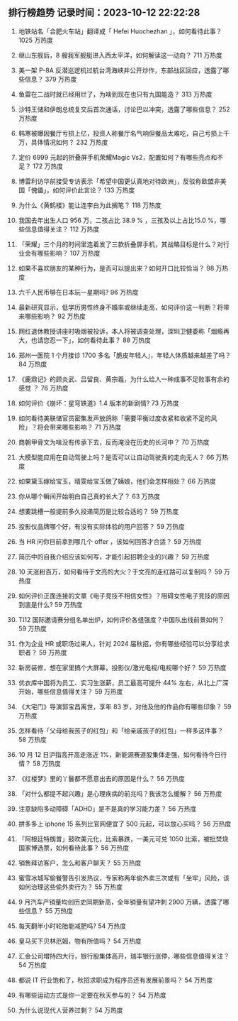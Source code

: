 
## 排行榜趋势 记录时间：2023-10-12 22:22:28
  
  1. 地铁站名「合肥火车站」翻译成「 Hefei Huochezhan 」，如何看待此事？ 1025 万热度
    
  2. 继山东舰后，8 艘我军舰艇进入西太平洋，如何解读这一动向？ 711 万热度
    
  3. 美一架 P-8A 反潜巡逻机过航台湾海峡并公开炒作，东部战区回应，透露了哪些信息？ 379 万热度
    
  4. 鱼雷在二战时就已经用烂了，为啥到现在也只有九国能造？ 313 万热度
    
  5. 沙特王储和伊朗总统复交后首次通话，讨论巴以冲突，透露了哪些信息？ 252 万热度
    
  6. 韩寒被曝因餐厅亏损上亿，投资人称餐厅名气响但餐品太难吃，自己亏损上千万，具体情况如何？ 232 万热度
    
  7. 定价 6999 元起的折叠屏手机荣耀Magic Vs2，配置如何？有哪些亮点和不足？ 172 万热度
    
  8. 博雷利访华前接受专访表示「希望中国更认真地对待欧洲」，反驳称欧盟非美国「傀儡」，如何评价此言论？ 133 万热度
    
  9. 为什么《黄鹤楼》能让连李白为此搁笔？ 118 万热度
    
  10. 我国去年出生人口 956 万，二孩占比 38.9 % ，三孩及以上占比15.0 %，哪些信息值得关注？ 112 万热度
    
  11. 「荣耀」三个月的时间里连着发了三款折叠屏手机，其战略目标是什么？对行业会有哪些影响？ 107 万热度
    
  12. 如果不喜欢朋友的某种行为，是否可以提出来？如何开口比较恰当？ 98 万热度
    
  13. 六千人民币够在日本玩一星期吗? 96 万热度
    
  14. 最新研究显示，低学历男性终身不婚率或继续走高，如何评价这一判断？将带来哪些影响？ 92 万热度
    
  15. 网红退休教授讲座时吸烟被投诉，本人将被调查处理，深圳卫健委称「烟瘾再大，也请您忍一下」，如何看待此事？ 88 万热度
    
  16. 郑州一医院 1 个月接诊 1700 多名「脆皮年轻人」，年轻人体质越来越差了吗？ 84 万热度
    
  17. 《鹿鼎记》的顾炎武、吕留良、黄宗羲，为什么给人一种成事不足败事有余的感觉 ？ 76 万热度
    
  18. 如何评价《崩坏：星穹铁道》1.4 版本的新剧情? 73 万热度
    
  19. 如何看待美联储官员密集发声放鸽称「需要平衡过度收紧和收紧不足的风险」？将会带来哪些影响？ 71 万热度
    
  20. 商朝甲骨文为啥没有传承下去，反而淹没在历史的长河中？ 70 万热度
    
  21. 大模型能应用在自动驾驶上吗？是否可以让自动驾驶真的走向无人？ 66 万热度
    
  22. 如果黛玉嫁给宝玉，晴雯给宝玉做了姨娘，他们会怎样相处？ 66 万热度
    
  23. 你从哪个瞬间开始明白自己真的长大了？ 63 万热度
    
  24. 想要跳槽一般提前多久投递简历是比较合适的？ 59 万热度
    
  25. 投影仪品牌哪个好，有没有实际体验的用户回答？ 59 万热度
    
  26. 当 HR 问你目前拿到哪几个 offer ，该如何回答才合适？ 59 万热度
    
  27. 简历中的自我介绍应该如何写，才能引起招聘企业的兴趣？ 59 万热度
    
  28. 10 天涨粉百万，如何看待于文亮的大火？于文亮的走红路可以复制吗？ 59 万热度
    
  29. 如何评价正面连接的文章《电子竞技不相信女性》？阻碍女性电子竞技的原因到底是什么? 59 万热度
    
  30. TI12 国际邀请赛分组名单出炉，如何评价各组强度？中国队出线前景如何？ 59 万热度
    
  31. 作为企业 HR 或职场过来人，针对 2024 届秋招，你有哪些经验可以分享给求职者？ 59 万热度
    
  32. 新房装修，想在家里搞个大屏幕，投影仪/激光电视/电视哪个好？ 59 万热度
    
  33. 优衣库中国将为员工、实习生涨薪，员工最高可提升 44% 左右，从北上广深开始，哪些信息值得关注？ 59 万热度
    
  34. 《大宅门》导演郭宝昌离世，享年 83 岁，对他及他的作品你有哪些印象？ 59 万热度
    
  35. 怎样看待「父母给我孩子的红包」和「给亲戚孩子的红包」一样多这件事？ 58 万热度
    
  36. 10 月 12 日沪指高开高走涨近 1%，新能源赛道股集体走强，如何看待今日行情？ 58 万热度
    
  37. 《红楼梦》里的丫鬟都不愿意出去的原因是什么？ 56 万热度
    
  38. 「对什么都提不起兴趣」是心理疾病的前兆吗？我该怎么缓解？ 56 万热度
    
  39. 注意缺陷多动障碍「ADHD」是不是真的学习能力差？ 56 万热度
    
  40. 拼多多上 iphone 15 系列比官网便宜了 500 元起，可以放心买吗？ 56 万热度
    
  41. 「阿根廷特朗普」鼓吹美元化，比索暴跌，一美元可兑 1050 比索，被批焚烧国家博选票，如何看待此事？ 56 万热度
    
  42. 销售拜访客户，怎么和客户聊天？ 55 万热度
    
  43. 蜜雪冰城写偷餐警告引发热议，专家称两年偷外卖三次或有「坐牢」风险，该如何治理这些偷外卖行为？ 55 万热度
    
  44. 9 月汽车产销量均创历史同期新高，全年销量有望冲刺 2900 万辆，透露了哪些信息？ 55 万热度
    
  45. 每天翻半小时轮胎能减肥吗? 54 万热度
    
  46. 皇马买下贝林厄姆，物有所值吗？ 54 万热度
    
  47. 汇金公司增持四大行，银行股集体高开，瑞丰银行涨停，哪些信息值得关注？ 54 万热度
    
  48. 都说 IT 行业饱和了，秋招求职成为程序员还有发展前景吗？ 54 万热度
    
  49. 有哪些运动方式是你一定要在秋天参与的？ 54 万热度
    
  50. 为什么说现代人营养过剩？ 54 万热度
    